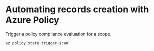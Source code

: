 # Automating records creation with Azure Policy


Trigger a policy compliance evaluation for a scope.

```sh
az policy state trigger-scan
```